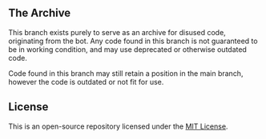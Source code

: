 ## The Archive
This branch exists purely to serve as an archive for disused code, originating from the bot.
Any code found in this branch is not guaranteed to be in working condition, and may use deprecated or otherwise outdated code.

Code found in this branch may still retain a position in the main branch, however the code is outdated or not fit for use.

## License
This is an open-source repository licensed under the [MIT License](https://github.com/MiscGuild/MiscBot/blob/main/LICENSE).

